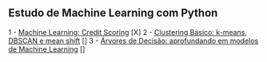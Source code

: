 ## Estudo de Machine Learning com Python

1 - [Machine Learning: Credit Scoring](https://cursos.alura.com.br/course/machine-learning-credit-scoring) [X]
2 - [Clustering Básico: k-means, DBSCAN e mean shift](https://cursos.alura.com.br/course/clustering-dados-sem-classificacao) []
3 - [Árvores de Decisão: aprofundando em modelos de Machine Learning](https://cursos.alura.com.br/course/arvores-decisao-aprofundando-modelos-machine-learning) []
